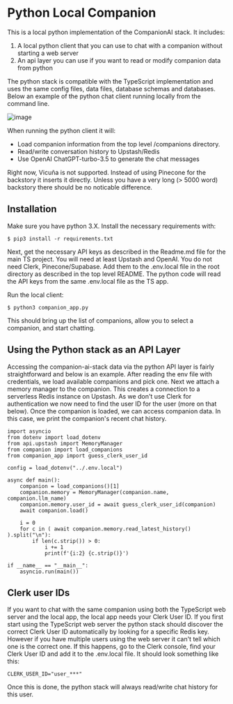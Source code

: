 # Python Local Companion 

This is a local python implementation of the CompanionAI stack. It includes:

  1. A local python client that you can use to chat with a companion without starting a web server
  2. An api layer you can use if you want to read or modify companion data from python

The python stack is compatible with the TypeScript implementation and uses the same config files, 
data files, database schemas and databases. Below an example of the python chat client running
locally from the command line.

![image](https://github.com/a16z-infra/companion-app/assets/286029/f7382ef9-4948-40f8-acc1-27396b864037)

When running the python client it will:
- Load companion information from the top level /companions directory.
- Read/write conversation history to Upstash/Redis
- Use OpenAI ChatGPT-turbo-3.5 to generate the chat messages

Right now, Vicuña is not supported. Instead of using Pinecone for the backstory it inserts it directly.
Unless you have a very long (> 5000 word) backstory there should be no noticable difference.

## Installation

Make sure you have python 3.X. Install the necessary requirements with:

```
$ pip3 install -r requirements.txt
```

Next, get the necessary API keys as described in the Readme.md file for the main TS project.
You will need at least Upstash and OpenAI. You do not need Clerk, Pinecone/Supabase.
Add them to the .env.local file in the root directory as described in the top level README.
The python code will read the API keys from the same .env.local file as the TS app.

Run the local client:
```
$ python3 companion_app.py
```

This should bring up the list of companions, allow you to select a companion, and start chatting.

## Using the Python stack as an API Layer

Accessing the companion-ai-stack data via the python API layer is fairly straightforward and below is an example.
After reading the env file with credentials, we load available companions and pick one. Next we attach a 
memory manager to the companion. This creates a connection to a serverless Redis instance on Upstash. As we
don't use Clerk for authentication we now need to find the user ID for the user (more on that below). Once the 
companion is loaded, we can access companion data. In this case, we print the companion's recent chat history.

```
import asyncio
from dotenv import load_dotenv
from api.upstash import MemoryManager
from companion import load_companions
from companion_app import guess_clerk_user_id

config = load_dotenv("../.env.local")

async def main():
    companion = load_companions()[1]
    companion.memory = MemoryManager(companion.name, companion.llm_name)
    companion.memory.user_id = await guess_clerk_user_id(companion)
    await companion.load()

    i = 0
    for c in ( await companion.memory.read_latest_history() ).split("\n"):
        if len(c.strip()) > 0:
            i += 1
            print(f'{i:2} {c.strip()}')

if __name__ == "__main__":
    asyncio.run(main())
```

## Clerk user IDs

If you want to chat with the same companion using both the TypeScript web server and the local 
app, the local app needs your Clerk User ID. If you first start using the TypeScript web server
the python stack should discover the correct Clerk User ID automatically by looking
for a specific Redis key. However if you have multiple users using the web server it can't tell
which one is the correct one. If this happens, go to the Clerk console, find your Clerk User ID 
and add it to the .env.local file. It should look something like this:

```
CLERK_USER_ID="user_***"
```

Once this is done, the python stack will always read/write chat history for this user.